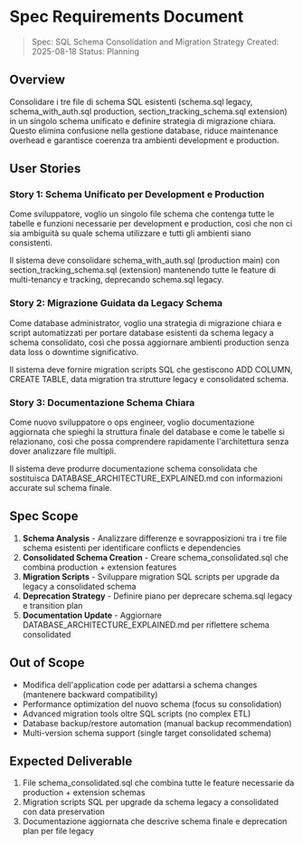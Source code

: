 # Spec Requirements Document

> Spec: SQL Schema Consolidation and Migration Strategy
> Created: 2025-08-18
> Status: Planning

## Overview

Consolidare i tre file di schema SQL esistenti (schema.sql legacy, schema_with_auth.sql production, section_tracking_schema.sql extension) in un singolo schema unificato e definire strategia di migrazione chiara. Questo elimina confusione nella gestione database, riduce maintenance overhead e garantisce coerenza tra ambienti development e production.

## User Stories

### Story 1: Schema Unificato per Development e Production

Come sviluppatore, voglio un singolo file schema che contenga tutte le tabelle e funzioni necessarie per development e production, così che non ci sia ambiguità su quale schema utilizzare e tutti gli ambienti siano consistenti.

Il sistema deve consolidare schema_with_auth.sql (production main) con section_tracking_schema.sql (extension) mantenendo tutte le feature di multi-tenancy e tracking, deprecando schema.sql legacy.

### Story 2: Migrazione Guidata da Legacy Schema

Come database administrator, voglio una strategia di migrazione chiara e script automatizzati per portare database esistenti da schema legacy a schema consolidato, così che possa aggiornare ambienti production senza data loss o downtime significativo.

Il sistema deve fornire migration scripts SQL che gestiscono ADD COLUMN, CREATE TABLE, data migration tra strutture legacy e consolidated schema.

### Story 3: Documentazione Schema Chiara

Come nuovo sviluppatore o ops engineer, voglio documentazione aggiornata che spieghi la struttura finale del database e come le tabelle si relazionano, così che possa comprendere rapidamente l'architettura senza dover analizzare file multipli.

Il sistema deve produrre documentazione schema consolidata che sostituisca DATABASE_ARCHITECTURE_EXPLAINED.md con informazioni accurate sul schema finale.

## Spec Scope

1. **Schema Analysis** - Analizzare differenze e sovrapposizioni tra i tre file schema esistenti per identificare conflicts e dependencies
2. **Consolidated Schema Creation** - Creare schema_consolidated.sql che combina production + extension features
3. **Migration Scripts** - Sviluppare migration SQL scripts per upgrade da legacy a consolidated schema
4. **Deprecation Strategy** - Definire piano per deprecare schema.sql legacy e transition plan
5. **Documentation Update** - Aggiornare DATABASE_ARCHITECTURE_EXPLAINED.md per riflettere schema consolidated

## Out of Scope

- Modifica dell'application code per adattarsi a schema changes (mantenere backward compatibility)
- Performance optimization del nuovo schema (focus su consolidation)
- Advanced migration tools oltre SQL scripts (no complex ETL)
- Database backup/restore automation (manual backup recommendation)
- Multi-version schema support (single target consolidated schema)

## Expected Deliverable

1. File schema_consolidated.sql che combina tutte le feature necessarie da production + extension schemas
2. Migration scripts SQL per upgrade da schema legacy a consolidated con data preservation
3. Documentazione aggiornata che descrive schema finale e deprecation plan per file legacy
